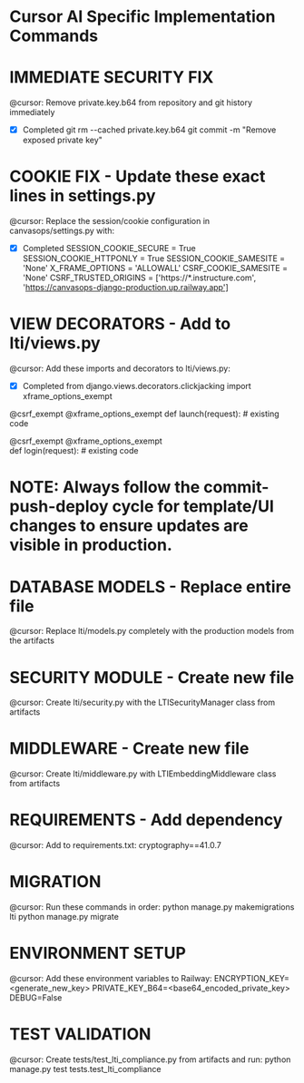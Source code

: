 # Cursor AI Specific Implementation Commands

# IMMEDIATE SECURITY FIX
@cursor: Remove private.key.b64 from repository and git history immediately
- [x] Completed
git rm --cached private.key.b64
git commit -m "Remove exposed private key"

# COOKIE FIX - Update these exact lines in settings.py
@cursor: Replace the session/cookie configuration in canvasops/settings.py with:
- [x] Completed
SESSION_COOKIE_SECURE = True
SESSION_COOKIE_HTTPONLY = True
SESSION_COOKIE_SAMESITE = 'None'
X_FRAME_OPTIONS = 'ALLOWALL'
CSRF_COOKIE_SAMESITE = 'None'
CSRF_TRUSTED_ORIGINS = ['https://*.instructure.com', 'https://canvasops-django-production.up.railway.app']

# VIEW DECORATORS - Add to lti/views.py
@cursor: Add these imports and decorators to lti/views.py:
- [x] Completed
from django.views.decorators.clickjacking import xframe_options_exempt

@csrf_exempt
@xframe_options_exempt
def launch(request):
    # existing code

@csrf_exempt
@xframe_options_exempt  
def login(request):
    # existing code

# NOTE: Always follow the commit-push-deploy cycle for template/UI changes to ensure updates are visible in production.

# DATABASE MODELS - Replace entire file
@cursor: Replace lti/models.py completely with the production models from the artifacts

# SECURITY MODULE - Create new file
@cursor: Create lti/security.py with the LTISecurityManager class from artifacts

# MIDDLEWARE - Create new file  
@cursor: Create lti/middleware.py with LTIEmbeddingMiddleware class from artifacts

# REQUIREMENTS - Add dependency
@cursor: Add to requirements.txt:
cryptography==41.0.7

# MIGRATION
@cursor: Run these commands in order:
python manage.py makemigrations lti
python manage.py migrate

# ENVIRONMENT SETUP
@cursor: Add these environment variables to Railway:
ENCRYPTION_KEY=<generate_new_key>
PRIVATE_KEY_B64=<base64_encoded_private_key>
DEBUG=False

# TEST VALIDATION
@cursor: Create tests/test_lti_compliance.py from artifacts and run:
python manage.py test tests.test_lti_compliance